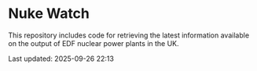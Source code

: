 # Nuke Watch

This repository includes code for retrieving the latest information available on the output of EDF nuclear power plants in the UK.

Last updated: 2025-09-26 22:13